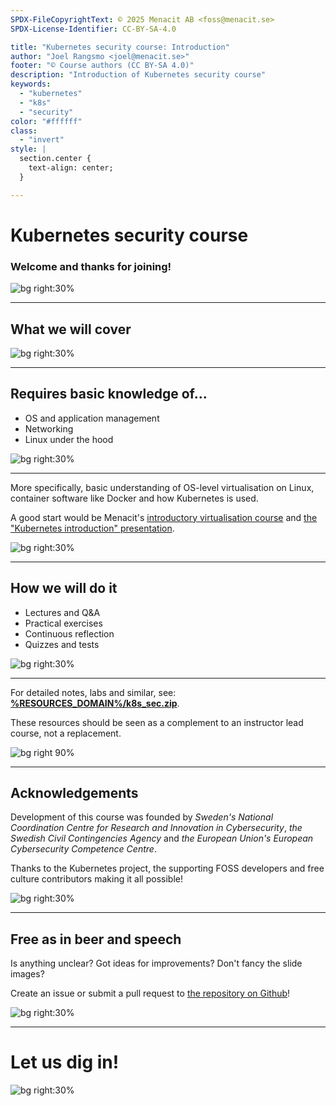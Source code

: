 ```yaml
---
SPDX-FileCopyrightText: © 2025 Menacit AB <foss@menacit.se>
SPDX-License-Identifier: CC-BY-SA-4.0

title: "Kubernetes security course: Introduction"
author: "Joel Rangsmo <joel@menacit.se>"
footer: "© Course authors (CC BY-SA 4.0)"
description: "Introduction of Kubernetes security course"
keywords:
  - "kubernetes"
  - "k8s"
  - "security"
color: "#ffffff"
class:
  - "invert"
style: |
  section.center {
    text-align: center;
  }

---
```

<!-- _footer: "%ATTRIBUTION_PREFIX% James Johnstone (CC BY 2.0)" -->
# Kubernetes security course
### Welcome and thanks for joining!

![bg right:30%](images/ship_wreck.jpg)

<!--
Welcome participants and wait for everyone to get settled.
Introduction of the lecturers and their background.

Segue: In this course we'll talk about Kubernetes security course...
-->

---
<!-- _footer: "%ATTRIBUTION_PREFIX% Indrora (CC BY 2.0)" -->
## What we will cover

![bg right:30%](images/defcon_room.jpg)

<!--
-->

---
<!-- _footer: "%ATTRIBUTION_PREFIX% Asparukh Akanayev (CC BY 2.0)" -->
## Requires basic knowledge of...
- OS and application management
- Networking
- Linux under the hood

![bg right:30%](images/abstract_stairs.jpg)

<!--
-->

---
<!-- _footer: "%ATTRIBUTION_PREFIX% Adam Lusch (CC BY-SA 2.0)" -->
More specifically, basic understanding of 
OS-level virtualisation on Linux,
container software like Docker
and how Kubernetes is used.  

A good start would be Menacit's
[introductory virtualisation course](https://%RESOURCES_DOMAIN%/virt) and
[the "Kubernetes introduction" presentation](https://%RESOURCES_DOMAIN%/k8s_intro).

![bg right:30%](images/abandoned_archway.jpg)

---
<!-- _footer: "%ATTRIBUTION_PREFIX% Quinn Dombrowski (CC BY-SA 2.0)" -->
## How we will do it
- Lectures and Q&A
- Practical exercises
- Continuous reflection
- Quizzes and tests

![bg right:30%](images/construction_pillars.jpg)

<!--
- We'll cover lots of things in a short amount of time

- In order to be able to do this we'll use scientifically proven methods to Make It Stick

- Basically what the slide says

- Don't forget to have fun!

- If available, show detailed course schedule
-->

---
For detailed notes, labs and similar, see:   
**[%RESOURCES_DOMAIN%/k8s\_sec.zip](%RESOURCES_ARCHIVE%)**.  
  
These resources should be seen as a complement to an instructor lead course, not a replacement.

![bg right 90%](qr_codes/presentation_zip.link.svg)

<!--
- There are several resources to help you learn

- Speaker notes in slides are heavily recommended for recaps/deep diving

- May also be available through LMS, depending on how the course is consumed

- The course is designed to be instructor lead, won't make the most of it on your own, see as aid

- Presentations may be recorded, but only the speaker side for good and bad
-->

---
<!-- _footer: "%ATTRIBUTION_PREFIX% Kurayba (CC BY-SA 2.0)" -->
## Acknowledgements
Development of this course was founded by
_Sweden's National Coordination Centre for
Research and Innovation in Cybersecurity_,
_the Swedish Civil Contingencies Agency_ and
_the European Union's European Cybersecurity
Competence Centre_.  

Thanks to the Kubernetes project,
the supporting FOSS developers
and free culture contributors
making it all possible!  

![bg right:30%](images/bismuth.jpg)

<!--
The course wouldn't be available if it wasn't for financial support - Thanks!
-->

---
<!-- _footer: "%ATTRIBUTION_PREFIX% RoboticSpider (CC BY 4.0)" -->
## Free as in beer and speech
Is anything unclear? Got ideas for improvements? Don't fancy the slide images?  
  
Create an issue or submit a pull request to
[the repository on Github](https://github.com/menacit/kubernetes_security_course)!

![bg right:30%](images/please_robot.jpg)

<!--
- Encourage participants to make the course better

- Learners are likely the best to provide critique, lecturers are likely a bit home-blind

- No cats or dogs allowed!

- Feel free to share it with friends or use it yourself later in your career
-->

---
<!-- _footer: "%ATTRIBUTION_PREFIX% Dennis van Zuijlekom (CC BY-SA 2.0)" -->
# Let us dig in!

![bg right:30%](images/welding.jpg)
